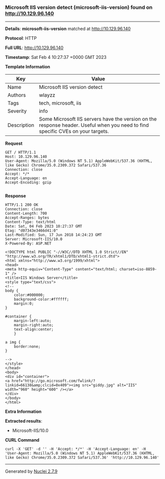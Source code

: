 ### Microsoft IIS version detect (microsoft-iis-version) found on http://10.129.96.140
---
**Details**: **microsoft-iis-version**  matched at http://10.129.96.140

**Protocol**: HTTP

**Full URL**: http://10.129.96.140

**Timestamp**: Sat Feb 4 10:27:37 +0000 GMT 2023

**Template Information**

| Key | Value |
|---|---|
| Name | Microsoft IIS version detect |
| Authors | wlayzz |
| Tags | tech, microsoft, iis |
| Severity | info |
| Description | Some Microsoft IIS servers have the version on the response header. Useful when you need to find specific CVEs on your targets. |

**Request**
```http
GET / HTTP/1.1
Host: 10.129.96.140
User-Agent: Mozilla/5.0 (Windows NT 5.1) AppleWebKit/537.36 (KHTML, like Gecko) Chrome/35.0.2309.372 Safari/537.36
Connection: close
Accept: */*
Accept-Language: en
Accept-Encoding: gzip


```

**Response**
```http
HTTP/1.1 200 OK
Connection: close
Content-Length: 700
Accept-Ranges: bytes
Content-Type: text/html
Date: Sat, 04 Feb 2023 10:27:37 GMT
Etag: "d07343e3466d41:0"
Last-Modified: Sun, 17 Jun 2018 14:24:23 GMT
Server: Microsoft-IIS/10.0
X-Powered-By: ASP.NET

<!DOCTYPE html PUBLIC "-//W3C//DTD XHTML 1.0 Strict//EN" "http://www.w3.org/TR/xhtml1/DTD/xhtml1-strict.dtd">
<html xmlns="http://www.w3.org/1999/xhtml">
<head>
<meta http-equiv="Content-Type" content="text/html; charset=iso-8859-1" />
<title>IIS Windows Server</title>
<style type="text/css">
<!--
body {
	color:#000000;
	background-color:#ffffff;
	margin:0;
}

#container {
	margin-left:auto;
	margin-right:auto;
	text-align:center;
	}

a img {
	border:none;
}

-->
</style>
</head>
<body>
<div id="container">
<a href="http://go.microsoft.com/fwlink/?linkid=66138&amp;clcid=0x409"><img src="giddy.jpg" alt="IIS" width="960" height="600" /></a>
</div>
</body>
</html>
```

**Extra Information**

**Extracted results**:

- Microsoft-IIS/10.0



**CURL Command**
```
curl -X 'GET' -d '' -H 'Accept: */*' -H 'Accept-Language: en' -H 'User-Agent: Mozilla/5.0 (Windows NT 5.1) AppleWebKit/537.36 (KHTML, like Gecko) Chrome/35.0.2309.372 Safari/537.36' 'http://10.129.96.140'
```
---
Generated by [Nuclei 2.7.9](https://github.com/projectdiscovery/nuclei)